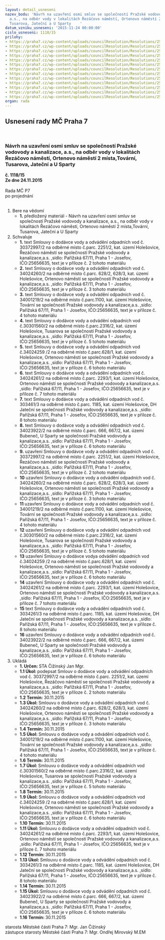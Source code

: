 ```yaml
---
layout: detail_usneseni
nazev_bodu: 'Návrh na uzavření osmi smluv se společností Pražské vodovody a kanalizace,
  a.s., na odběr vody v lokalitách Řezáčovo náměstí, Ortenovo náměstí 2 místa,Tovární,
  Tusarova, Jateční a U Sparty    '
datum_vzniku_usneseni: '2015-11-24 00:00:00'
cislo_usneseni: 1118/15
prilohy:
- https://praha7.cz/wp-content/uploads/councilResolution/Resolutions/25731/76-15-d%c5%afvodov%c3%a1_pvk_8smluv.doc
- https://praha7.cz/wp-content/uploads/councilResolution/Resolutions/25731/76-15-pvk_30372997.pdf
- https://praha7.cz/wp-content/uploads/councilResolution/Resolutions/25731/76-15-pvk_34024260.pdf
- https://praha7.cz/wp-content/uploads/councilResolution/Resolutions/25731/76-15-pvk_34001219.pdf
- https://praha7.cz/wp-content/uploads/councilResolution/Resolutions/25731/76-15-pvk_30301560.pdf
- https://praha7.cz/wp-content/uploads/councilResolution/Resolutions/25731/76-15-pvk_34024259.pdf
- https://praha7.cz/wp-content/uploads/councilResolution/Resolutions/25731/76-15-pvk_34024261.pdf
- https://praha7.cz/wp-content/uploads/councilResolution/Resolutions/25731/76-15-pvk_30346261.pdf
- https://praha7.cz/wp-content/uploads/councilResolution/Resolutions/25731/76-15-pvk_34023922.pdf
- https://praha7.cz/wp-content/uploads/councilResolution/Resolutions/25731/76-15-pvk_pokra%c4%8dov%c3%a1n%c3%ad_smlouvy.pdf
- https://praha7.cz/wp-content/uploads/councilResolution/Resolutions/25731/76-15-pvk_obchod_rejst%c5%99_listop.pdf
- https://praha7.cz/wp-content/uploads/councilResolution/Resolutions/25731/76-15-%c3%badaje__registraci_pvk_listopad.doc
- https://praha7.cz/wp-content/uploads/councilResolution/Resolutions/25731/76-15-pvk_dopis_8.pdf
organ: rada
---
```

<div id="ucUsn_pList" class="usn">
	<span><h2>Usnesení rady MČ Praha 7 </h2>
<br></span><div class="standBody">
<span><h3>Návrh na uzavření osmi smluv se společností Pražské vodovody a kanalizace, a.s., na odběr vody v lokalitách Řezáčovo náměstí, Ortenovo náměstí 2 místa,Tovární, Tusarova, Jateční a U Sparty    </h3></span><div class="center">
		<strong>č. 1118/15</strong><br>
	</div>
<div class="center">
		<strong>Ze dne 24.11.2015</strong><br><br>
	</div>Rada MČ P7<br> po projednání<br><br><ol>
<li>Bere na vědomí<ul><li>
<strong>1.</strong> předložený materiál - Návrh na uzavření osmi smluv se společností Pražské vodovody a kanalizace, a.s., na odběr vody v lokalitách Řezáčovo náměstí, Ortenovo náměstí 2 místa,Tovární, Tusarova, Jateční a U Sparty       </li></ul>
</li>
<li>Schvaluje<ul>
<li>
<strong>1.</strong> text Smlouvy o dodávce vody a odvádění odpadních vod č. 30372997/2 na odběrné místo č.parc. 2251/2, kat. území Holešovice,  Řezáčovo náměstí se společností Pražské vodovody a kanalizace,a.s. ,sídlo: Pařížská 67/11, Praha 1 - Josefov, IČO:25656635, text je v příloze č. 2 tohoto materiálu </li>
<li>
<strong>2.</strong> text Smlouvy o dodávce vody a odvádění odpadních vod č. 34024260/2 na odběrné místo č.parc. 628/2, 628/3, kat. území Holešovice,  Ortenovo náměstí  se společností Pražské vodovody a kanalizace,a.s. ,sídlo: Pařížská 67/11, Praha 1 - Josefov, IČO:25656635, text je v příloze č. 3 tohoto materiálu </li>
<li>
<strong>3.</strong> text Smlouvy o dodávce vody a odvádění odpadních vod č. 34001219/2 na odběrné místo č.parc.1100, kat. území Holešovice,  Tovární se společností Pražské vodovody a kanalizace,a.s. ,sídlo: Pařížská 67/11, Praha 1 - Josefov, IČO:25656635, text je v příloze č. 4 tohoto materiálu </li>
<li>
<strong>4.</strong> text Smlouvy o dodávce vody a odvádění odpadních vod č.30301560/2 na odběrné místo č.parc.2316/2, kat. území Holešovice,  Tusarova se společností Pražské vodovody a kanalizace,a.s. ,sídlo: Pařížská 67/11, Praha 1 - Josefov, IČO:25656635, text je v příloze č. 5 tohoto materiálu </li>
<li>
<strong>5.</strong> text Smlouvy o dodávce vody a odvádění odpadních vod č.34024259 /2 na odběrné místo č.parc.628/1, kat. území Holešovice,  Ortenovo náměstí se společností Pražské vodovody a kanalizace,a.s. ,sídlo: Pařížská 67/11, Praha 1 - Josefov, IČO:25656635, text je v příloze č. 6 tohoto materiálu </li>
<li>
<strong>6.</strong> text Smlouvy o dodávce vody a odvádění odpadních vod  č. 34024261/2 na odběrné místo č.parc. 2293/1, kat. území Holešovice,  Ortenovo náměstí se společností Pražské vodovody a kanalizace,a.s. ,sídlo: Pařížská 67/11, Praha 1 - Josefov, IČO:25656635, text je v příloze č. 7 tohoto materiálu </li>
<li>
<strong>7.</strong> text Smlouvy o dodávce vody a odvádění odpadních vod č. 303461/3 na odběrné místo č.parc. 1185, kat. území Holešovice,  DH Jateční se společností Pražské vodovody a kanalizace,a.s. ,sídlo: Pařížská 67/11, Praha 1 - Josefov, IČO:25656635, text je v příloze č. 8 tohoto materiálu </li>
<li>
<strong>8.</strong> text Smlouvy o dodávce vody a odvádění odpadních vod č. 34023922/2 na odběrné místo č.parc. 666, 667/2, kat. území Bubeneč,  U Sparty se společností Pražské vodovody a kanalizace,a.s. ,sídlo: Pařížská 67/11, Praha 1 - Josefov, IČO:25656635, text je v příloze č. 6 tohoto materiálu </li>
<li>
<strong>9.</strong> uzavření  Smlouvy o dodávce vody a odvádění odpadních vod č. 30372997/2 na odběrné místo č.parc. 2251/2, kat. území Holešovice,  Řezáčovo náměstí se společností Pražské vodovody a kanalizace,a.s. ,sídlo: Pařížská 67/11, Praha 1 - Josefov, IČO:25656635, text je v příloze č. 2 tohoto materiálu </li>
<li>
<strong>10</strong> uzavření Smlouvy o dodávce vody a odvádění odpadních vod č. 34024260/2 na odběrné místo č.parc. 628/2, 628/3, kat. území Holešovice,  Ortenovo náměstí  se společností Pražské vodovody a kanalizace,a.s. ,sídlo: Pařížská 67/11, Praha 1 - Josefov, IČO:25656635, text je v příloze č. 3 tohoto materiálu </li>
<li>
<strong>11</strong> uzavření Smlouvy o dodávce vody a odvádění odpadních vod č. 34001219/2 na odběrné místo č.parc.1100, kat. území Holešovice,  Tovární se společností Pražské vodovody a kanalizace,a.s. ,sídlo: Pařížská 67/11, Praha 1 - Josefov, IČO:25656635, text je v příloze č. 4 tohoto materiálu </li>
<li>
<strong>12</strong> uzavření Smlouvy o dodávce vody a odvádění odpadních vod č.30301560/2 na odběrné místo č.parc.2316/2, kat. území Holešovice,  Tusarova se společností Pražské vodovody a kanalizace,a.s. ,sídlo: Pařížská 67/11, Praha 1 - Josefov, IČO:25656635, text je v příloze č. 5 tohoto materiálu </li>
<li>
<strong>13</strong> uzavření Smlouvy o dodávce vodya odvádění odpadních vod č.34024259 /2 na odběrné místo č.parc.628/1, kat. území Holešovice,  Ortenovo náměstí se společností Pražské vodovody a kanalizace,a.s. ,sídlo: Pařížská 67/11, Praha 1 - Josefov, IČO:25656635, text je v příloze č. 6 tohoto materiálu </li>
<li>
<strong>14</strong> uzavření  Smlouvy o dodávce vody a odvádění odpadních vod č. 34024261/2 na odběrné místo č.parc. 2293/1, kat. území Holešovice,  Ortenovo náměstí se společností Pražské vodovody a kanalizace,a.s. ,sídlo: Pařížská 67/11, Praha 1 - Josefov, IČO:25656635, text je v příloze č. 7 tohoto materiálu </li>
<li>
<strong>15</strong> text Smlouvy o dodávce vody a odvádění odpadních vod č. 3034261/3 na odběrné místo č.parc. 1185, kat. území Holešovice,  DH Jateční se společností Pražské vodovody a kanalizace,a.s. ,sídlo: Pařížská 67/11, Praha 1 - Josefov, IČO:25656635, text je v příloze č. 8 tohoto materiálu </li>
<li>
<strong>16</strong> uzavření  Smlouvy o dodávce vody a odvádění odpadních vod č. 34023922/2 na odběrné místo č.parc. 666, 667/2, kat. území Bubeneč,  U Sparty se společností Pražské vodovody a kanalizace,a.s. ,sídlo: Pařížská 67/11, Praha 1 - Josefov, IČO:25656635, text je v příloze č. 6 tohoto materiálu </li>
</ul>
</li>
<li>Ukládá<ul>
<li>
<strong>1. Určen: </strong>STA Čižinský Jan Mgr.</li>
<li>
<strong>1.1 Úkol: </strong>podepsat Smlouv o dodávce vody a odvádění odpadních vod č. 30372997/2 na odběrné místo č.parc. 2251/2, kat. území Holešovice,  Řezáčovo náměstí se společností Pražské vodovody a kanalizace,a.s. ,sídlo: Pařížská 67/11, Praha 1 - Josefov, IČO:25656635, text je v příloze č. 2 tohoto materiálu </li>
<li>
<strong>1.2 Termín: </strong>30.11.2015</li>
<li>
<strong>1.3 Úkol: </strong>Smlouvu o dodávce vody a odvádění odpadních vod č. 34024260/2 na odběrné místo č.parc. 628/2, 628/3, kat. území Holešovice,  Ortenovo náměstí  se společností Pražské vodovody a kanalizace,a.s. ,sídlo: Pařížská 67/11, Praha 1 - Josefov, IČO:25656635, text je v příloze č. 3 tohoto materiálu </li>
<li>
<strong>1.4 Termín: </strong>30.11.2015</li>
<li>
<strong>1.5 Úkol: </strong>Smlouvu o dodávce vody a odvádění odpadních vod  č. 34001219/2 na odběrné místo č.parc.1100, kat. území Holešovice,  Tovární se společností Pražské vodovody a kanalizace,a.s. ,sídlo: Pařížská 67/11, Praha 1 - Josefov, IČO:25656635, text je v příloze č. 4 tohoto materiálu </li>
<li>
<strong>1.6 Termín: </strong>30.11.2015</li>
<li>
<strong>1.7 Úkol: </strong>Smlouvu o dodávce vody a odvádění odpadních vod č.30301560/2 na odběrné místo č.parc.2316/2, kat. území Holešovice,  Tusarova se společností Pražské vodovody a kanalizace,a.s. ,sídlo: Pařížská 67/11, Praha 1 - Josefov, IČO:25656635, text je v příloze č. 5 tohoto materiálu </li>
<li>
<strong>1.8 Termín: </strong>30.11.2015</li>
<li>
<strong>1.9 Úkol: </strong>Smlouvu o dodávce vody a odvádění odpadních vod č.34024259 /2 na odběrné místo č.parc.628/1, kat. území Holešovice,  Ortenovo náměstí se společností Pražské vodovody a kanalizace,a.s. ,sídlo: Pařížská 67/11, Praha 1 - Josefov, IČO:25656635, text je v příloze č. 6 tohoto materiálu </li>
<li>
<strong>1.10 Termín: </strong>30.11.2015</li>
<li>
<strong>1.11 Úkol: </strong>Smlouvu o dodávce vody a odvádění odpadních vod č. 34024261/2 na odběrné místo č.parc. 2293/1, kat. území Holešovice,  Ortenovo náměstí se společností Pražské vodovody a kanalizace,a.s. ,sídlo: Pařížská 67/11, Praha 1 - Josefov, IČO:25656635, text je v příloze č. 7 tohoto materiálu</li>
<li>
<strong>1.12 Termín: </strong>30.11.2015</li>
<li>
<strong>1.13 Úkol: </strong>Smlouvu o dodávce vody a odvádění odpadních vod  č. 3034261/3 na odběrné místo č.parc. 1185, kat. území Holešovice,  DH Jateční se společností Pražské vodovody a kanalizace,a.s. ,sídlo: Pařížská 67/11, Praha 1 - Josefov, IČO:25656635, text je v příloze č. 8 tohoto materiálu </li>
<li>
<strong>1.14 Termín: </strong>30.11.2015</li>
<li>
<strong>1.15 Úkol: </strong>Smlouvu o dodávce vody a odvádění odpadních vod č. 34023922/2 na odběrné místo č.parc. 666, 667/2, kat. území Bubeneč,  U Sparty se společností Pražské vodovody a kanalizace,a.s. ,sídlo: Pařížská 67/11, Praha 1 - Josefov, IČO:25656635, text je v příloze č. 6 tohoto materiálu </li>
<li>
<strong>1.16 Termín: </strong>30.11.2015</li>
</ul>
</li>
</ol>starosta Městské části Praha 7: Mgr. Jan Čižinský<br>zástupce starosty Městské části Praha 7: Mgr. Ondřej Mirovský M.EM 
</div>
</div>